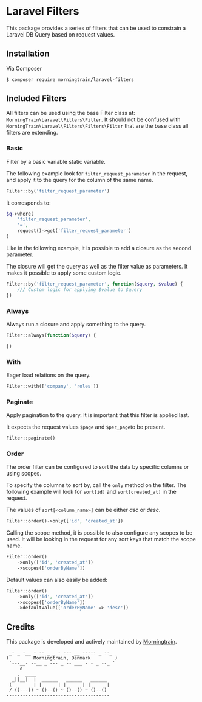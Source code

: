 # Laravel Filters
This package provides a series of filters that can be used to constrain
a Laravel DB Query based on request values.

## Installation

Via Composer

``` bash
$ composer require morningtrain/laravel-filters
```

## Included Filters
All filters can be used using the base Filter class at:
`MorningTrain\Laravel\Filters\Filter`. 
It should not be confused with `MorningTrain\Laravel\Filters\Filters\Filter` 
that are the base class all filters are extending.

### Basic
Filter by a basic variable static variable.

The following example look for `filter_request_parameter` 
in the request, and apply it to the query for the column of the same name.

```php
Filter::by('filter_request_parameter')
```

It corresponds to: 

```php
$q->where(
    'filter_request_parameter', 
    '=',
    request()->get('filter_request_parameter')
)
```

Like in the following example, it is possible to add a closure as the second parameter.

The closure will get the query as well as the filter value as parameters.
It makes it possible to apply some custom logic.

```php
Filter::by('filter_request_parameter', function($query, $value) {
    /// Custom logic for applying $value to $query
})
```

### Always
Always run a closure and apply something to the query.

```php
Filter::always(function($query) {

})
```

### With
Eager load relations on the query.

```php
Filter::with(['company', 'roles'])
```

### Paginate
Apply pagination to the query.
It is important that this filter is applied last.

It expects the request values `$page` and `$per_page`to be present.

```php
Filter::paginate()
```

### Order
The order filter can be configured to sort the data by specific columns or using scopes.

To specify the columns to sort by, call the `only` method on the filter.
The following example will look for `sort[id]` and `sort[created_at]` in the request.

The values of `sort[<column_name>]` can be either *asc* or *desc*.

```php
Filter::order()->only(['id', 'created_at'])
```

Calling the scope method, it is possible to also configure any scopes to be used.
It will be looking in the request for any sort keys that match the scope name.

```php
Filter::order()
    ->only(['id', 'created_at'])
    ->scopes(['orderByName'])
```

Default values can also easily be added:

```php
Filter::order()
    ->only(['id', 'created_at'])
    ->scopes(['orderByName'])
    ->defaultValue(['orderByName' => 'desc'])
```

## Credits
This package is developed and actively maintained by [Morningtrain](https://morningtrain.dk).

<!-- language: lang-none -->
     _- _ -__ - -- _ _ - --- __ ----- _ --_  
    (         Morningtrain, Denmark         )
     `---__- --__ _ --- _ -- ___ - - _ --_ ´ 
         o                                   
        .  ____                              
      _||__|  |  ______   ______   ______ 
     (        | |      | |      | |      |
     /-()---() ~ ()--() ~ ()--() ~ ()--() 
    --------------------------------------


